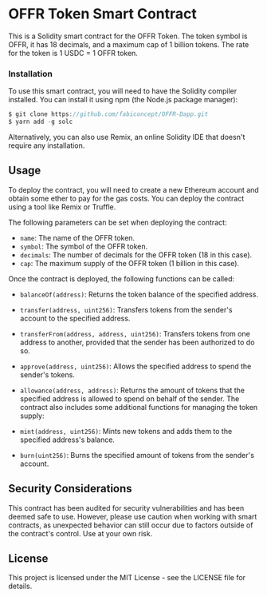 # OFFR Token Smart Contract
This is a Solidity smart contract for the OFFR Token. The token symbol is OFFR, it has 18 decimals, and a maximum cap of 1 billion tokens. The rate for the token is 1 USDC = 1 OFFR token.

### Installation
To use this smart contract, you will need to have the Solidity compiler installed. You can install it using npm (the Node.js package manager):
```javascript
$ git clone https://github.com/fabiconcept/OFFR-Dapp.git
$ yarn add -g solc
```

Alternatively, you can also use Remix, an online Solidity IDE that doesn't require any installation.

## Usage
To deploy the contract, you will need to create a new Ethereum account and obtain some ether to pay for the gas costs. You can deploy the contract using a tool like Remix or Truffle.

The following parameters can be set when deploying the contract:

- `name`: The name of the OFFR token.
- `symbol`: The symbol of the OFFR token.
- `decimals`: The number of decimals for the OFFR token (18 in this case).
- `cap`: The maximum supply of the OFFR token (1 billion in this case).

Once the contract is deployed, the following functions can be called:

- `balanceOf(address)`: Returns the token balance of the specified address.
- `transfer(address, uint256)`: Transfers tokens from the sender's account to the specified address.
- `transferFrom(address, address, uint256)`: Transfers tokens from one address to another, provided that the sender has been authorized to do so.
- `approve(address, uint256)`: Allows the specified address to spend the sender's tokens.
- `allowance(address, address)`: Returns the amount of tokens that the specified address is allowed to spend on behalf of the sender.
The contract also includes some additional functions for managing the token supply:

- `mint(address, uint256)`: Mints new tokens and adds them to the specified address's balance.
- `burn(uint256)`: Burns the specified amount of tokens from the sender's account.

## Security Considerations
This contract has been audited for security vulnerabilities and has been deemed safe to use. However, please use caution when working with smart contracts, as unexpected behavior can still occur due to factors outside of the contract's control. Use at your own risk.

## License
This project is licensed under the MIT License - see the LICENSE file for details.
